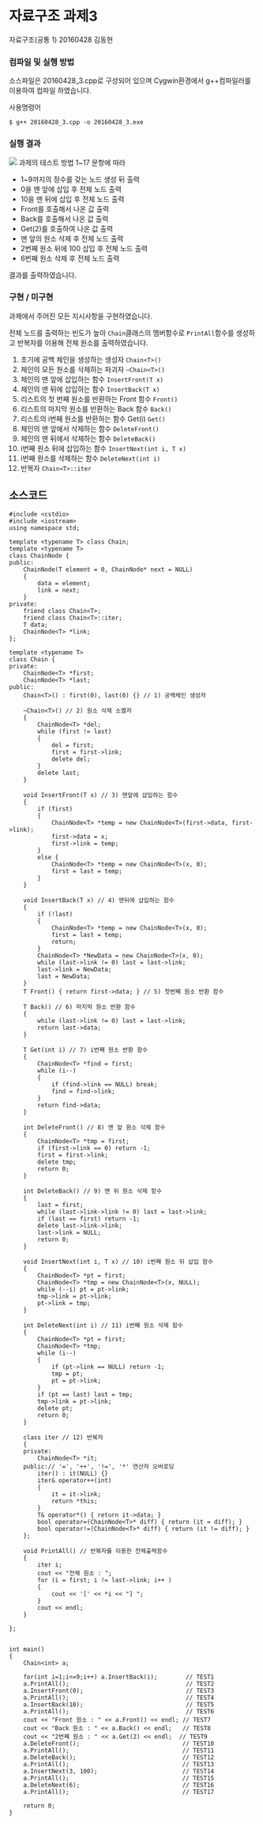 # 자료구조 과제3
자료구조(공통 1) 20160428 김동현
### 컴파일 및 실행 방법
소스파일은 20160428_3.cpp로 구성되어 있으며 Cygwin환경에서 g++컴파일러를 이용하여 컴파일 하였습니다.

사용명령어
```
$ g++ 20160428_3.cpp -o 20160428_3.exe
```

### 실행 결과

<img src = "1.png"/>
과제의 테스트 방법 1~17 문항에 따라

* 1~9까지의 정수를 갖는 노드 생성 뒤 출력
* 0을 맨 앞에 삽입 후 전체 노드 출력
* 10을 맨 뒤에 삽입 후 전체 노드 출력
* Front를 호출해서 나온 값 출력
* Back를 호출해서 나온 값 출력
* Get(2)를 호출하여 나온 값 출력
* 맨 앞의 원소 삭제 후 전체 노드 출력
* 2번째 원소 뒤에 100 삽입 후 전체 노드 출력
* 6번째 원소 삭제 후 전체 노드 출력

결과를 출력하였습니다.



### 구현 / 미구현
과제에서 주어진 모든 지시사항을 구현하였습니다.

전체 노드를 출력하는 빈도가 높아 `Chain`클래스의 멤버함수로 `PrintAll`함수를 생성하고 반복자를 이용해 전체 원소를 출력하였습니다.

1) 초기에 공백 체인을 생성하는 생성자
`Chain<T>()`
2) 체인의 모든 원소를 삭제하는 파괴자
`~Chain<T>()`
3) 체인의 맨 앞에 삽입하는 함수
`InsertFront(T x)`
4) 체인의 맨 뒤에 삽입하는 함수
`InsertBack(T x)`
5) 리스트의 첫 번째 원소를 반환하는 Front 함수
`Front()`
6) 리스트의 마지막 원소를 반환하는 Back 함수
`Back()`
7) 리스트의 i번째 원소를 반환하는 함수 Get(i)
`Get()`
8) 체인의 맨 앞에서 삭제하는 함수
`DeleteFront()`
9) 체인의 맨 뒤에서 삭제하는 함수
`DeleteBack()`
10) i번째 원소 뒤에 삽입하는 함수
`InsertNext(int i, T x)`
11) i번째 원소를 삭제하는 함수
`DeleteNext(int i)`
12) 반복자
`Chain<T>::iter`


## 소스코드
```
#include <cstdio>
#include <iostream>
using namespace std;

template <typename T> class Chain;
template <typename T>
class ChainNode {
public:
	ChainNode(T element = 0, ChainNode* next = NULL)
	{
		data = element;
		link = next;
	}
private:
	friend class Chain<T>;
	friend class Chain<T>::iter;
	T data;
	ChainNode<T> *link;
};

template <typename T>
class Chain {
private:
	ChainNode<T> *first;
	ChainNode<T> *last;
public:
	Chain<T>() : first(0), last(0) {} // 1) 공백체인 생성자

	~Chain<T>() // 2) 원소 삭제 소멸자
	{
		ChainNode<T> *del;
		while (first != last)
		{
			del = first;
			first = first->link;
			delete del;
		}
		delete last;
	}

	void InsertFront(T x) // 3) 맨앞에 삽입하는 함수
	{
		if (first)
		{
			ChainNode<T> *temp = new ChainNode<T>(first->data, first->link);
			first->data = x;
			first->link = temp;
		}
		else {
			ChainNode<T> *temp = new ChainNode<T>(x, 0);
			first = last = temp;
		}
	}

	void InsertBack(T x) // 4) 맨뒤에 삽입하는 함수
	{
		if (!last)
		{
			ChainNode<T> *temp = new ChainNode<T>(x, 0);
			first = last = temp;
			return;
		}
		ChainNode<T> *NewData = new ChainNode<T>(x, 0);
		while (last->link != 0) last = last->link;
		last->link = NewData;
		last = NewData;
	}
	T Front() { return first->data; } // 5) 첫번째 원소 반환 함수

	T Back() // 6) 마지막 원소 반환 함수
	{
		while (last->link != 0) last = last->link;
		return last->data;
	}

	T Get(int i) // 7) i번째 원소 반환 함수
	{
		ChainNode<T> *find = first;
		while (i--)
		{
			if (find->link == NULL) break;
			find = find->link;
		}
		return find->data;
	}

	int DeleteFront() // 8) 맨 앞 원소 삭제 함수
	{
		ChainNode<T> *tmp = first;
		if (first->link == 0) return -1;
		first = first->link;
		delete tmp;
		return 0;
	}

	int DeleteBack() // 9) 맨 뒤 원소 삭제 함수
	{
		last = first;
		while (last->link->link != 0) last = last->link;
		if (last == first) return -1;
		delete last->link->link;
		last->link = NULL;
		return 0;
	}

	void InsertNext(int i, T x) // 10) i번째 원소 뒤 삽입 함수
	{
		ChainNode<T> *pt = first;
		ChainNode<T> *tmp = new ChainNode<T>(x, NULL);
		while (--i) pt = pt->link;
		tmp->link = pt->link;
		pt->link = tmp;
	}

	int DeleteNext(int i) // 11) i번째 원소 삭제 함수
	{
		ChainNode<T> *pt = first;
		ChainNode<T> *tmp;
		while (i--)
		{
			if (pt->link == NULL) return -1;
			tmp = pt;
			pt = pt->link;
		}
		if (pt == last) last = tmp;
		tmp->link = pt->link;
		delete pt;
		return 0;
	}

	class iter // 12) 반복자
	{
	private:
		ChainNode<T> *it;
	public:// '=', '++', '!=', '*' 연산자 오버로딩
		iter() : it(NULL) {}
		iter& operator++(int)
		{
			it = it->link;
			return *this;
		}
		T& operator*() { return it->data; }
		bool operator=(ChainNode<T>* diff) { return (it = diff); }
		bool operator!=(ChainNode<T>* diff) { return (it != diff); }
	};

	void PrintAll() // 반복자를 이용한 전체출력함수
	{
		iter i;
		cout << "전체 원소 : ";
		for (i = first; i != last->link; i++ )
		{
			cout << '[' << *i << "] ";
		}
		cout << endl;
	}

};


int main()
{
	Chain<int> a;

	for(int i=1;i<=9;i++) a.InsertBack(i);        // TEST1
	a.PrintAll();                                 // TEST2
	a.InsertFront(0);                             // TEST3
	a.PrintAll();                                 // TEST4
	a.InsertBack(10);                             // TEST5
	a.PrintAll();                                 // TEST6
	cout << "Front 원소 : " << a.Front() << endl; // TEST7
	cout << "Back 원소 : " << a.Back() << endl;   // TEST8
	cout << "2번째 원소 : " << a.Get(2) << endl;  // TEST9
	a.DeleteFront();                             // TEST10
	a.PrintAll();                                // TEST11
	a.DeleteBack();                              // TEST12
	a.PrintAll();                                // TEST13
	a.InsertNext(3, 100);                        // TEST14
	a.PrintAll();                                // TEST15
	a.DeleteNext(6);                             // TEST16
	a.PrintAll();                                // TEST17

	return 0;
}
```

